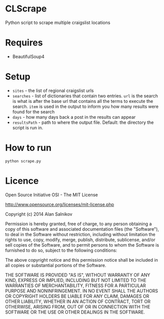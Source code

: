 CLScrape
========

Python script to scrape multiple craigslist locations

Requires
========

* BeautifulSoup4

Setup
========

* `sites` - the list of regional craigslist urls
* `searches` - list of dictionaries that contain two entries. `url` is the search is what is after the base url that contains all the terms to execute the search. `item` is used in the output to inform you how many results were found for the search
* `days` - how many days back a post in the results can appear
* `resultsPath` - path to where the output file. Default: the directory the script is run in.
 
How to run
===========

`python scrape.py`

Licence
========
Open Source Initiative OSI - The MIT License

http://www.opensource.org/licenses/mit-license.php

Copyright (c) 2014 Alan Salnikov

Permission is hereby granted, free of charge, to any person obtaining a copy
of this software and associated documentation files (the "Software"), to deal
in the Software without restriction, including without limitation the rights
to use, copy, modify, merge, publish, distribute, sublicense, and/or sell
copies of the Software, and to permit persons to whom the Software is
furnished to do so, subject to the following conditions:

The above copyright notice and this permission notice shall be included in
all copies or substantial portions of the Software.

THE SOFTWARE IS PROVIDED "AS IS", WITHOUT WARRANTY OF ANY KIND, EXPRESS OR
IMPLIED, INCLUDING BUT NOT LIMITED TO THE WARRANTIES OF MERCHANTABILITY,
FITNESS FOR A PARTICULAR PURPOSE AND NONINFRINGEMENT. IN NO EVENT SHALL THE
AUTHORS OR COPYRIGHT HOLDERS BE LIABLE FOR ANY CLAIM, DAMAGES OR OTHER
LIABILITY, WHETHER IN AN ACTION OF CONTRACT, TORT OR OTHERWISE, ARISING FROM,
OUT OF OR IN CONNECTION WITH THE SOFTWARE OR THE USE OR OTHER DEALINGS IN
THE SOFTWARE.
